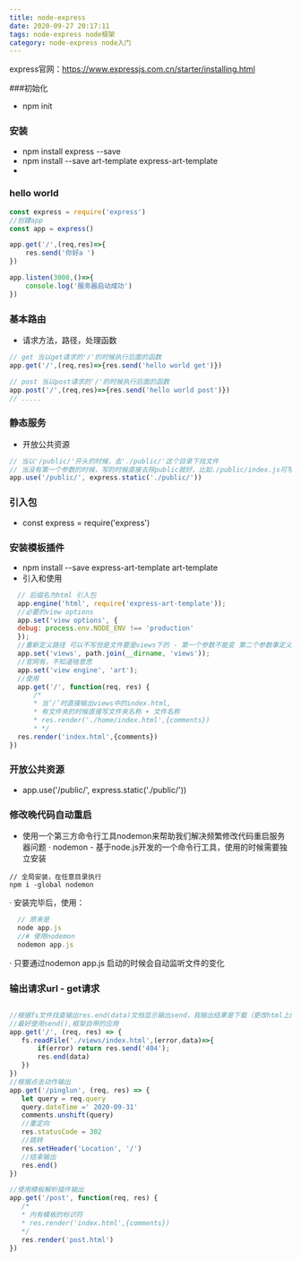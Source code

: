 ```yaml
---
title: node-express
date: 2020-09-27 20:17:11
tags: node-express node框架
category: node-express node入门
---
```

express官网：https://www.expressjs.com.cn/starter/installing.html
<!-- more -->
###初始化
 - npm init
 
### 安装
 - npm install express --save
 - npm install --save art-template express-art-template
 - 
 
### hello world
```js
const express = require('express')
//创建app
const app = express()

app.get('/',(req,res)=>{
    res.send('你好a ')
})

app.listen(3000,()=>{
    console.log('服务器启动成功')
})
```

### 基本路由
- 请求方法，路径，处理函数
```js
// get 当以get请求的'/'的时候执行后面的函数
app.get('/',(req,res)=>{res.send('hello world get')})

// post 当以post请求的'/'的时候执行后面的函数
app.post('/',(req,res)=>{res.send('hello world post')})
// .....
```

### 静态服务
 - 开放公共资源
```js
// 当以'/public/'开头的时候，去'./public/'这个目录下找文件
// 当没有第一个参数的时候，写的时候直接去除public就好，比如./public/index.js可写index.js
app.use('/public/', express.static('./public/'))
```


### 引入包
 - const express = require('express')
 
### 安装模板插件
 - npm install --save express-art-template art-template
 - 引入和使用
  ```js
    // 后缀名为html 引入包
    app.engine('html', require('express-art-template'));
    //必要的view options
    app.set('view options', {
    debug: process.env.NODE_ENV !== 'production'
    });
    //重新定义路径 可以不写但是文件要是views下的 - 第一个参数不能变 第二个参数事定义的路径
    app.set('views', path.join(__dirname, 'views'));
    //官网有，不知道啥意思
    app.set('view engine', 'art');  
    //使用
    app.get('/', function(req, res) {
        /*
        * 当‘/’时直接输出views中的index.html,
        * 有文件夹的时候直接写文件夹名称 + 文件名称
        * res.render('./home/index.html',{comments})
        * */
    res.render('index.html',{comments})
})
```

### 开放公共资源
 - app.use('/public/', express.static('./public/'))

### 修改晚代码自动重启
 - 使用一个第三方命令行工具nodemon来帮助我们解决频繁修改代码重启服务器问题
  · nodemon - 基于node.js开发的一个命令行工具，使用的时候需要独立安装
  ```
// 全局安装，在任意目录执行
  npm i -global nodemon
```
  · 安装完毕后，使用：
  ```js
    // 原来是 
    node app.js 
    //# 使用nodemon
    nodemon app.js
  ```
  · 只要通过nodemon app.js 启动的时候会自动监听文件的变化

### 输出请求url - get请求
 ```js

//根据fs文件找查输出res.end(data)文档显示输出send，我输出结果是下载（更改html上的Content-Type: text/html; charset=utf-8）或者重新打包输出
//最好使用send(),框架自带的应用
app.get('/', (req, res) => {
    fs.readFile('./views/index.html',(error,data)=>{
        if(error) return res.send('404');
        res.end(data)
    })
})
//根据点击动作输出
app.get('/pinglun', (req, res) => {
    let query = req.query
    query.dateTime =' 2020-09-31'
    comments.unshift(query)
    //重定向
    res.statusCode = 302
    //跳转    
    res.setHeader('Location', '/')
    //结束输出    
    res.end()
})

//使用模板解析插件输出
app.get('/post', function(req, res) {
    /*
    * 内有模板的标识符
    * res.render('index.html',{comments})
    */
    res.render('post.html')
})
```


